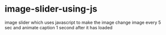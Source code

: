 # image-slider-using-js
image slider which uses javascript to make the image change image every 5 sec and animate caption 1 second after it has loaded 
